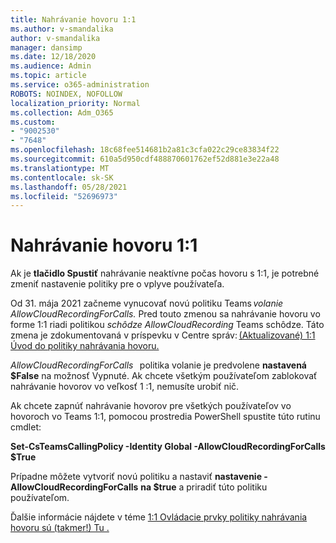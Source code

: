 ```yaml
---
title: Nahrávanie hovoru 1:1
ms.author: v-smandalika
author: v-smandalika
manager: dansimp
ms.date: 12/18/2020
ms.audience: Admin
ms.topic: article
ms.service: o365-administration
ROBOTS: NOINDEX, NOFOLLOW
localization_priority: Normal
ms.collection: Adm_O365
ms.custom:
- "9002530"
- "7648"
ms.openlocfilehash: 18c68fee514681b2a81c3cfa022c29ce83834f22
ms.sourcegitcommit: 610a5d950cdf488870601762ef52d881e3e22a48
ms.translationtype: MT
ms.contentlocale: sk-SK
ms.lasthandoff: 05/28/2021
ms.locfileid: "52696973"
---
```

# <a name="11-call-recording"></a>Nahrávanie hovoru 1:1

Ak je **tlačidlo Spustiť** nahrávanie neaktívne počas hovoru s 1:1, je potrebné zmeniť nastavenie politiky pre o vplyve používateľa.   

Od 31. mája 2021 začneme vynucovať novú politiku Teams *volanie AllowCloudRecordingForCalls.* Pred touto zmenou sa nahrávanie hovoru vo forme 1:1 riadi politikou *schôdze AllowCloudRecording* Teams schôdze. Táto zmena je zdokumentovaná v príspevku v Centre správ: [(Aktualizované) 1:1 Úvod do politiky nahrávania hovoru.](https://portal.microsoft.com/Adminportal/Home?ref=MessageCenter/:/messages/MC238796)  

*AllowCloudRecordingForCalls*   politika volanie je predvolene **nastavená $False** na možnosť Vypnuté. Ak chcete všetkým používateľom zablokovať nahrávanie hovorov vo veľkosť 1 :1, nemusíte urobiť nič.  

Ak chcete zapnúť nahrávanie hovorov pre všetkých používateľov vo hovoroch vo Teams 1:1, pomocou prostredia PowerShell spustite túto rutinu cmdlet: 

**Set-CsTeamsCallingPolicy -Identity Global -AllowCloudRecordingForCalls $True** 

Prípadne môžete vytvoriť novú politiku a nastaviť **nastavenie -AllowCloudRecordingForCalls** **na $true** a priradiť túto politiku používateľom. 

Ďalšie informácie nájdete v téme [1:1 Ovládacie prvky politiky nahrávania hovoru sú (takmer!) Tu .](https://techcommunity.microsoft.com/t5/microsoft-teams-support/1-1-call-recording-policy-controls-are-almost-here/ba-p/2217668)

